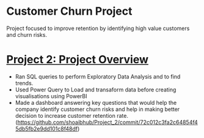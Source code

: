 # Customer Churn Project
Project focused to improve retention by identifying high value customers and churn risks.
# [Project 2: Project Overview](https://github.com/shoaibhub/Project_2) 
* Ran SQL queries to perform Exploratory Data Analysis and to find trends.
* Used Power Query to Load and transaform data before creating visualisations using PowerBI
* Made a dashboard answering key questions that would help the company identify customer churn risks and help in making better decision to increase customer retention rate.
(https://github.com/shoaibhub/Project_2/commit/72c012c3fa2c64854f45db5fb2e9dd101c8f48df)
